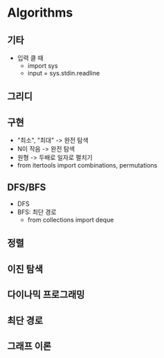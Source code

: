 # Algorithms
## 기타
- 입력 클 때
    - import sys
    - input = sys.stdin.readline
## 그리디
## 구현
- "최소", "최대" -> 완전 탐색
- N이 작음 -> 완전 탐색
- 원형 -> 두배로 일자로 펼치기
- from itertools import combinations, permutations
## DFS/BFS
- DFS
- BFS: 최단 경로
    - from collections import deque
## 정렬
## 이진 탐색
## 다이나믹 프로그래밍
## 최단 경로
## 그래프 이론
